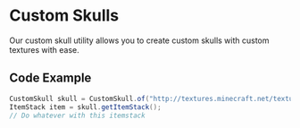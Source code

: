 # Custom Skulls

Our custom skull utility allows you to create custom skulls with custom textures with ease.

## Code Example

```java
CustomSkull skull = CustomSkull.of("http://textures.minecraft.net/texture/badc048a7ce78f7dad72a07da27d85c0916881e5522eeed1e3daf217a38c1a");
ItemStack item = skull.getItemStack();
// Do whatever with this itemstack
```
